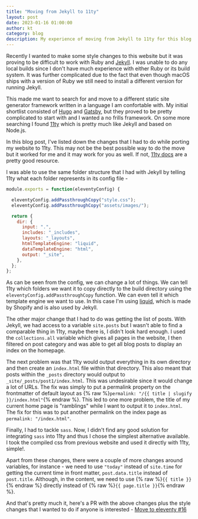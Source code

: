 ```yaml
---
title: "Moving from Jekyll to 11ty"
layout: post
date: 2023-01-16 01:00:00
author: kt
category: blog
description: My experience of moving from Jekyll to 11ty for this blog.
---
```


Recently I wanted to make some style changes to this website but it was proving to be difficult to work with Ruby and [Jekyll](https://jekyllrb.com/). I was unable to do any local builds since I don't have much experience with either Ruby or its build system. It was further complicated due to the fact that even though macOS ships with a version of Ruby we still need to install a different version for running Jekyll.

This made me want to search for and move to a different static site generator framework written in a language I am confortable with. My initial shortlist consisted of [Hugo](https://gohugo.io/) and [Gatsby](https://www.gatsbyjs.com/), but they proved to be pretty complicated to start with and I wanted a no frills framework. On some more searching I found [11ty](https://www.11ty.dev/) which is pretty much like Jekyll and based on Node.js.

In this blog post, I've listed down the changes that I had to do while porting my website to 11ty. This may not be the best possible way to do the move but it worked for me and it may work for you as well. If not, [11ty docs](https://www.11ty.dev/docs/) are a pretty good resource.

I was able to use the same folder structure that I had with Jekyll by telling 11ty what each folder represents in its config file -

```javascript
module.exports = function(eleventyConfig) {

  eleventyConfig.addPassthroughCopy("style.css");
  eleventyConfig.addPassthroughCopy("assets/images/");

  return {
    dir: {
      input: ".",
      includes: "_includes",
      layouts: "_layouts",
      htmlTemplateEngine: "liquid",
      dataTemplateEngine: "html",
      output: "_site",
    },
  };
};
```

As can be seen from the config, we can change a lot of things. We can tell 11ty which folders we want it to copy directly to the build directory using the `eleventyConfig.addPassthroughCopy` function. We can even tell it which template engine we want to use. In this case I'm using [liquid](https://shopify.github.io/liquid/basics/introduction/), which is made by Shopify and is also used by Jekyll.

The other major change that I had to do was getting the list of posts. With Jekyll, we had access to a variable `site.posts` but I wasn't able to find a comparable thing in 11ty, maybe there is, I didn't look hard enough. I used the `collections.all` variable which gives all pages in the website, I then filtered on post category and was able to get all blog posts to display an index on the homepage.

The next problem was that 11ty would output everything in its own directory and then create an `index.html` file within that directory. This also meant that posts within the `_posts` directory would output to `_site/_posts/post1/index.html`. This was undesirable since it would change a lot of URLs. The fix was simply to put a permalink property on the frontmatter of default layout as {% raw %}`permalink: "/{{ title | slugify }}/index.html"`{% endraw %}. This led to one more problem, the title of my current home page is "ramblings" while I want to output it to `index.html`. The fix for this was to put another permalink on the index page as `permalink: "/index.html"`.

Finally, I had to tackle `sass`. Now, I didn't find any good solution for integrating `sass` into 11ty and thus I chose the simplest alternative available. I took the compiled css from previous website and used it directly with 11ty, simple!.

Apart from these changes, there were a couple of more changes around variables, for instance - we need to use `"today"` instead of `site.time` for getting the current time in front matter, `post.data.title` instead of `post.title`. Although, in the content, we need to use {% raw %}`{{ title }}`{% endraw %} directly instead of {% raw %}`{{ page.title }}`{% endraw %}.

And that's pretty much it, here's a PR with the above changes plus the style changes that I wanted to do if anyone is interested - [Move to eleventy #16](https://github.com/kartikanand/kartikanand.github.io/pull/16)
